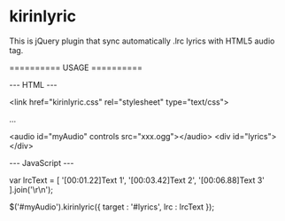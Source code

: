 kirinlyric
==========

This is jQuery plugin that sync automatically .lrc lyrics with HTML5 audio tag.

========== USAGE ==========

--- HTML ---

&lt;link href="kirinlyric.css" rel="stylesheet" type="text/css"&gt;

...

&lt;audio id="myAudio" controls src="xxx.ogg"&gt;&lt;/audio&gt;
&lt;div id="lyrics"&gt;&lt;/div&gt;

--- JavaScript ---

var lrcText = [
	'[00:01.22]Text 1',
	'[00:03.42]Text 2',
	'[00:06.88]Text 3'
].join('\r\n');

$('#myAudio').kirinlyric({
	target : '#lyrics',
	lrc : lrcText
});